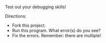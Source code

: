 Test out your debugging skills!

Directions:
- Fork this project.
- Run this program. What error(s) do you see?
- Fix the errors. Remember: there are multiple!
